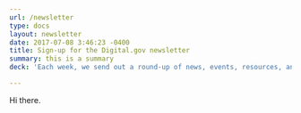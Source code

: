 ```yaml
---
url: /newsletter
type: docs
layout: newsletter
date: 2017-07-08 3:46:23 -0400
title: Sign-up for the Digital.gov newsletter
summary: this is a summary
deck: 'Each week, we send out a round-up of news, events, resources, and tools to over 63,000 people in government. Join the conversation.'

---
```


Hi there.
